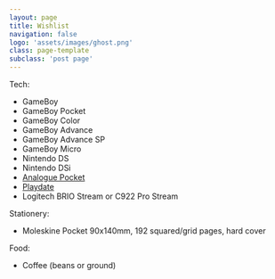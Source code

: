 ```yaml
---
layout: page
title: Wishlist
navigation: false
logo: 'assets/images/ghost.png'
class: page-template
subclass: 'post page'
---
```


<p>
    Tech:
    <ul>
        <li>GameBoy</li>
        <li>GameBoy Pocket</li>
        <li>GameBoy Color</li>
        <li>GameBoy Advance</li>
        <li>GameBoy Advance SP</li>
        <li>GameBoy Micro</li>
        <li>Nintendo DS</li>
        <li>Nintendo DSi</li>
        <li><a href="https://www.analogue.co/pocket">Analogue Pocket</a></li>
        <li><a href="https://play.date">Playdate</a></li>
        <li>Logitech BRIO Stream or C922 Pro Stream</li>
    </ul>
</p>
<p>
    Stationery:
    <ul>
        <li>Moleskine Pocket 90x140mm, 192 squared/grid pages, hard cover</li>
    </ul>
</p>
<p>
    Food:
    <ul>
        <li>Coffee (beans or ground)</li>
    </ul>
</p>
